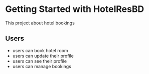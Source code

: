 # Getting Started with HotelResBD

This project about hotel bookings 

## Users 
 - users can book hotel room
 - users can update their profile 
 - users can see their profile 
 - users can  manage bookings




